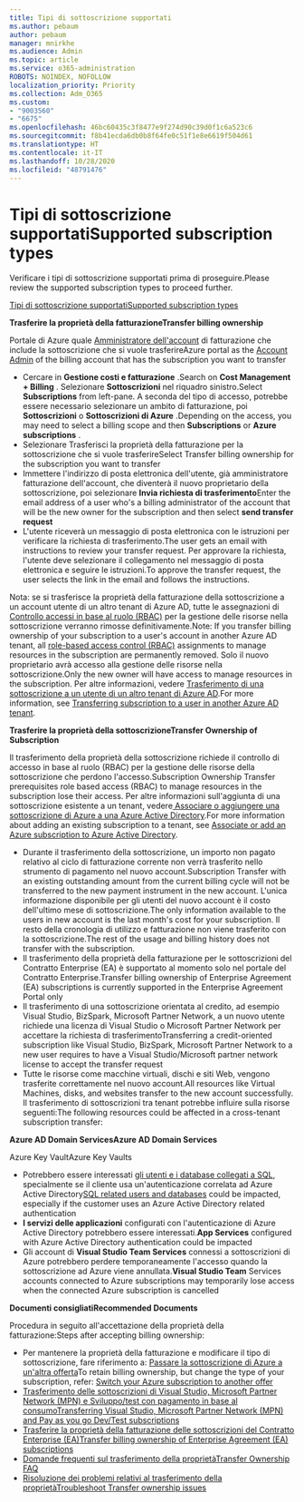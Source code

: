 ```yaml
---
title: Tipi di sottoscrizione supportati
ms.author: pebaum
author: pebaum
manager: mnirkhe
ms.audience: Admin
ms.topic: article
ms.service: o365-administration
ROBOTS: NOINDEX, NOFOLLOW
localization_priority: Priority
ms.collection: Adm_O365
ms.custom:
- "9003560"
- "6675"
ms.openlocfilehash: 46bc60435c3f8477e9f274d90c39d0f1c6a523c6
ms.sourcegitcommit: f8b41ecda6db0b8f64fe0c51f1e8e6619f504d61
ms.translationtype: HT
ms.contentlocale: it-IT
ms.lasthandoff: 10/28/2020
ms.locfileid: "48791476"
---
```

# <a name="supported-subscription-types"></a><span data-ttu-id="c8124-102">Tipi di sottoscrizione supportati</span><span class="sxs-lookup"><span data-stu-id="c8124-102">Supported subscription types</span></span>

<span data-ttu-id="c8124-103">Verificare i tipi di sottoscrizione supportati prima di proseguire.</span><span class="sxs-lookup"><span data-stu-id="c8124-103">Please review the supported subscription types to proceed further.</span></span>

[<span data-ttu-id="c8124-104">Tipi di sottoscrizione supportati</span><span class="sxs-lookup"><span data-stu-id="c8124-104">Supported subscription types</span></span>](https://docs.microsoft.com/azure/billing/billing-subscription-transfer?WT.mc_id=Portal-Microsoft_Azure_Support#supported-subscription-types)

<span data-ttu-id="c8124-105">**Trasferire la proprietà della fatturazione**</span><span class="sxs-lookup"><span data-stu-id="c8124-105">**Transfer billing ownership**</span></span>

<span data-ttu-id="c8124-106">Portale di Azure quale [Amministratore dell'account](https://ms.portal.azure.com/) di fatturazione che include la sottoscrizione che si vuole trasferire</span><span class="sxs-lookup"><span data-stu-id="c8124-106">Azure portal as the [Account Admin](https://ms.portal.azure.com/) of the billing account that has the subscription you want to transfer</span></span>

- <span data-ttu-id="c8124-107">Cercare in **Gestione costi e fatturazione** .</span><span class="sxs-lookup"><span data-stu-id="c8124-107">Search on **Cost Management + Billing** .</span></span> <span data-ttu-id="c8124-108">Selezionare **Sottoscrizioni** nel riquadro sinistro.</span><span class="sxs-lookup"><span data-stu-id="c8124-108">Select **Subscriptions** from left-pane.</span></span> <span data-ttu-id="c8124-109">A seconda del tipo di accesso, potrebbe essere necessario selezionare un ambito di fatturazione, poi **Sottoscrizioni** o **Sottoscrizioni di Azure** .</span><span class="sxs-lookup"><span data-stu-id="c8124-109">Depending on the access, you may need to select a billing scope and then **Subscriptions** or **Azure subscriptions** .</span></span>
- <span data-ttu-id="c8124-110">Selezionare Trasferisci la proprietà della fatturazione per la sottoscrizione che si vuole trasferire</span><span class="sxs-lookup"><span data-stu-id="c8124-110">Select Transfer billing ownership for the subscription you want to transfer</span></span>
- <span data-ttu-id="c8124-111">Immettere l'indirizzo di posta elettronica dell'utente, già amministratore fatturazione dell'account, che diventerà il nuovo proprietario della sottoscrizione, poi selezionare **Invia richiesta di trasferimento**</span><span class="sxs-lookup"><span data-stu-id="c8124-111">Enter the email address of a user who's a billing administrator of the account that will be the new owner for the subscription and then select **send transfer request**</span></span>
- <span data-ttu-id="c8124-112">L'utente riceverà un messaggio di posta elettronica con le istruzioni per verificare la richiesta di trasferimento.</span><span class="sxs-lookup"><span data-stu-id="c8124-112">The user gets an email with instructions to review your transfer request.</span></span> <span data-ttu-id="c8124-113">Per approvare la richiesta, l'utente deve selezionare il collegamento nel messaggio di posta elettronica e seguire le istruzioni.</span><span class="sxs-lookup"><span data-stu-id="c8124-113">To approve the transfer request, the user selects the link in the email and follows the instructions.</span></span>

<span data-ttu-id="c8124-114">Nota: se si trasferisce la proprietà della fatturazione della sottoscrizione a un account utente di un altro tenant di Azure AD, tutte le assegnazioni di [Controllo accessi in base al ruolo (RBAC)](https://docs.microsoft.com/azure/role-based-access-control/overview?WT.mc_id=Portal-Microsoft_Azure_Support) per la gestione delle risorse nella sottoscrizione verranno rimosse definitivamente.</span><span class="sxs-lookup"><span data-stu-id="c8124-114">Note: If you transfer billing ownership of your subscription to a user's account in another Azure AD tenant, all [role-based access control (RBAC)](https://docs.microsoft.com/azure/role-based-access-control/overview?WT.mc_id=Portal-Microsoft_Azure_Support) assignments to manage resources in the subscription are permanently removed.</span></span> <span data-ttu-id="c8124-115">Solo il nuovo proprietario avrà accesso alla gestione delle risorse nella sottoscrizione.</span><span class="sxs-lookup"><span data-stu-id="c8124-115">Only the new owner will have access to manage resources in the subscription.</span></span> <span data-ttu-id="c8124-116">Per altre informazioni, vedere [Trasferimento di una sottoscrizione a un utente di un altro tenant di Azure AD](https://docs.microsoft.com/azure/active-directory/managed-identities-azure-resources/known-issues?WT.mc_id=Portal-Microsoft_Azure_Support).</span><span class="sxs-lookup"><span data-stu-id="c8124-116">For more information, see [Transferring subscription to a user in another Azure AD tenant](https://docs.microsoft.com/azure/active-directory/managed-identities-azure-resources/known-issues?WT.mc_id=Portal-Microsoft_Azure_Support).</span></span>

<span data-ttu-id="c8124-117">**Trasferire la proprietà della sottoscrizione**</span><span class="sxs-lookup"><span data-stu-id="c8124-117">**Transfer Ownership of Subscription**</span></span>

<span data-ttu-id="c8124-118">Il trasferimento della proprietà della sottoscrizione richiede il controllo di accesso in base al ruolo (RBAC) per la gestione delle risorse della sottoscrizione che perdono l'accesso.</span><span class="sxs-lookup"><span data-stu-id="c8124-118">Subscription Ownership Transfer prerequisites role based access (RBAC) to manage resources in the subscription lose their access.</span></span> <span data-ttu-id="c8124-119">Per altre informazioni sull'aggiunta di una sottoscrizione esistente a un tenant, vedere[ Associare o aggiungere una sottoscrizione di Azure a una Azure Active Directory](https://docs.microsoft.com/azure/active-directory/fundamentals/active-directory-how-subscriptions-associated-directory?WT.mc_id=Portal-Microsoft_Azure_Support).</span><span class="sxs-lookup"><span data-stu-id="c8124-119">For more information about adding an existing subscription to a tenant, see [Associate or add an Azure subscription to Azure Active Directory](https://docs.microsoft.com/azure/active-directory/fundamentals/active-directory-how-subscriptions-associated-directory?WT.mc_id=Portal-Microsoft_Azure_Support).</span></span>

- <span data-ttu-id="c8124-120">Durante il trasferimento della sottoscrizione, un importo non pagato relativo al ciclo di fatturazione corrente non verrà trasferito nello strumento di pagamento nel nuovo account.</span><span class="sxs-lookup"><span data-stu-id="c8124-120">Subscription Transfer with an existing outstanding amount from the current billing cycle will not be transferred to the new payment instrument in the new account.</span></span> <span data-ttu-id="c8124-121">L'unica informazione disponibile per gli utenti del nuovo account è il costo dell'ultimo mese di sottoscrizione.</span><span class="sxs-lookup"><span data-stu-id="c8124-121">The only information available to the users in new account is the last month's cost for your subscription.</span></span> <span data-ttu-id="c8124-122">Il resto della cronologia di utilizzo e fatturazione non viene trasferito con la sottoscrizione.</span><span class="sxs-lookup"><span data-stu-id="c8124-122">The rest of the usage and billing history does not transfer with the subscription.</span></span>
- <span data-ttu-id="c8124-123">Il trasferimento della proprietà della fatturazione per le sottoscrizioni del Contratto Enterprise (EA) è supportato al momento solo nel portale del Contratto Enterprise.</span><span class="sxs-lookup"><span data-stu-id="c8124-123">Transfer billing ownership of Enterprise Agreement (EA) subscriptions is currently supported in the Enterprise Agreement Portal only</span></span>
- <span data-ttu-id="c8124-124">Il trasferimento di una sottoscrizione orientata al credito, ad esempio Visual Studio, BizSpark, Microsoft Partner Network, a un nuovo utente richiede una licenza di Visual Studio o Microsoft Partner Network per accettare la richiesta di trasferimento</span><span class="sxs-lookup"><span data-stu-id="c8124-124">Transferring a credit-oriented subscription like Visual Studio, BizSpark, Microsoft Partner Network to a new user requires to have a Visual Studio/Microsoft partner network license to accept the transfer request</span></span>
- <span data-ttu-id="c8124-125">Tutte le risorse come macchine virtuali, dischi e siti Web, vengono trasferite correttamente nel nuovo account.</span><span class="sxs-lookup"><span data-stu-id="c8124-125">All resources like Virtual Machines, disks, and websites transfer to the new account successfully.</span></span> <span data-ttu-id="c8124-126">Il trasferimento di sottoscrizioni tra tenant potrebbe influire sulla risorse seguenti:</span><span class="sxs-lookup"><span data-stu-id="c8124-126">The following resources could be affected in a cross-tenant subscription transfer:</span></span>

<span data-ttu-id="c8124-127">**Azure AD Domain Services**</span><span class="sxs-lookup"><span data-stu-id="c8124-127">**Azure AD Domain Services**</span></span>

<span data-ttu-id="c8124-128">Azure Key Vault</span><span class="sxs-lookup"><span data-stu-id="c8124-128">Azure Key Vaults</span></span>

- <span data-ttu-id="c8124-129">Potrebbero essere interessati [gli utenti e i database collegati a SQL](https://docs.microsoft.com/azure/sql-database/sql-database-aad-authentication-configure?WT.mc_id=Portal-Microsoft_Azure_Support), specialmente se il cliente usa un'autenticazione correlata ad Azure Active Directory</span><span class="sxs-lookup"><span data-stu-id="c8124-129">[SQL related users and databases](https://docs.microsoft.com/azure/sql-database/sql-database-aad-authentication-configure?WT.mc_id=Portal-Microsoft_Azure_Support) could be impacted, especially if the customer uses an Azure Active Directory related authentication</span></span>
- <span data-ttu-id="c8124-130">**I servizi delle applicazioni** configurati con l'autenticazione di Azure Active Directory potrebbero essere interessati.</span><span class="sxs-lookup"><span data-stu-id="c8124-130">**App Services** configured with Azure Active Directory authentication could be impacted</span></span>
- <span data-ttu-id="c8124-131">Gli account di **Visual Studio Team Services** connessi a sottoscrizioni di Azure potrebbero perdere temporaneamente l'accesso quando la sottoscrizione ad Azure viene annullata.</span><span class="sxs-lookup"><span data-stu-id="c8124-131">**Visual Studio Team** Services accounts connected to Azure subscriptions may temporarily lose access when the connected Azure subscription is cancelled</span></span>

<span data-ttu-id="c8124-132">**Documenti consigliati**</span><span class="sxs-lookup"><span data-stu-id="c8124-132">**Recommended Documents**</span></span>

<span data-ttu-id="c8124-133">Procedura in seguito all'accettazione della proprietà della fatturazione:</span><span class="sxs-lookup"><span data-stu-id="c8124-133">Steps after accepting billing ownership:</span></span>

- <span data-ttu-id="c8124-134">Per mantenere la proprietà della fatturazione e modificare il tipo di sottoscrizione, fare riferimento a: [Passare la sottoscrizione di Azure a un'altra offerta](https://docs.microsoft.com/azure/billing/billing-how-to-switch-azure-offer?WT.mc_id=Portal-Microsoft_Azure_Support)</span><span class="sxs-lookup"><span data-stu-id="c8124-134">To retain billing ownership, but change the type of your subscription, refer: [Switch your Azure subscription to another offer](https://docs.microsoft.com/azure/billing/billing-how-to-switch-azure-offer?WT.mc_id=Portal-Microsoft_Azure_Support)</span></span>
- [<span data-ttu-id="c8124-135">Trasferimento delle sottoscrizioni di Visual Studio, Microsoft Partner Network (MPN) e Sviluppo/test con pagamento in base al consumo</span><span class="sxs-lookup"><span data-stu-id="c8124-135">Transferring Visual Studio, Microsoft Partner Network (MPN) and Pay as you go Dev/Test subscriptions</span></span>](https://docs.microsoft.com/azure/billing/billing-subscription-transfer?WT.mc_id=Portal-Microsoft_Azure_Support#transferring-visual-studio-microsoft-partner-network-mpn-and-pay-as-you-go-devtest-subscriptions)
- [<span data-ttu-id="c8124-136">Trasferire la proprietà della fatturazione delle sottoscrizioni del Contratto Enterprise (EA)</span><span class="sxs-lookup"><span data-stu-id="c8124-136">Transfer billing ownership of Enterprise Agreement (EA) subscriptions</span></span>](https://docs.microsoft.com/azure/billing/billing-subscription-transfer?WT.mc_id=Portal-Microsoft_Azure_Support#transfer-billing-ownership-of-enterprise-agreement-ea-subscriptions)
- [<span data-ttu-id="c8124-137">Domande frequenti sul trasferimento della proprietà</span><span class="sxs-lookup"><span data-stu-id="c8124-137">Transfer Ownership FAQ</span></span>](https://docs.microsoft.com/azure/billing/billing-subscription-transfer?WT.mc_id=Portal-Microsoft_Azure_Support#frequently-asked-questions-faq-for-senders)
- [<span data-ttu-id="c8124-138">Risoluzione dei problemi relativi al trasferimento della proprietà</span><span class="sxs-lookup"><span data-stu-id="c8124-138">Troubleshoot Transfer ownership issues</span></span>](https://docs.microsoft.com/azure/billing/billing-subscription-transfer?WT.mc_id=Portal-Microsoft_Azure_Support#troubleshooting)